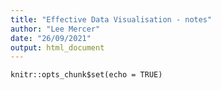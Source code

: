 ```yaml
---
title: "Effective Data Visualisation - notes"
author: "Lee Mercer"
date: "26/09/2021"
output: html_document
---
```


```{r setup, include=FALSE}
knitr::opts_chunk$set(echo = TRUE)
```

## 